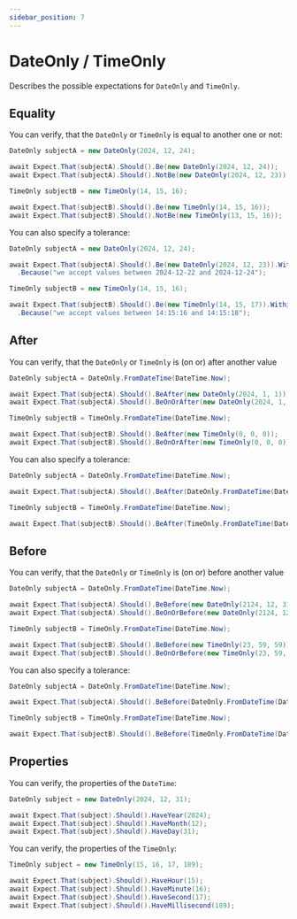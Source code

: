 ```yaml
---
sidebar_position: 7
---
```


# DateOnly / TimeOnly

Describes the possible expectations for `DateOnly` and `TimeOnly`.

## Equality

You can verify, that the `DateOnly` or `TimeOnly` is equal to another one or not:
```csharp
DateOnly subjectA = new DateOnly(2024, 12, 24);

await Expect.That(subjectA).Should().Be(new DateOnly(2024, 12, 24));
await Expect.That(subjectA).Should().NotBe(new DateOnly(2024, 12, 23));

TimeOnly subjectB = new TimeOnly(14, 15, 16);

await Expect.That(subjectB).Should().Be(new TimeOnly(14, 15, 16));
await Expect.That(subjectB).Should().NotBe(new TimeOnly(13, 15, 16));
```

You can also specify a tolerance:
```csharp
DateOnly subjectA = new DateOnly(2024, 12, 24);

await Expect.That(subjectA).Should().Be(new DateOnly(2024, 12, 23)).Within(TimeSpan.FromDays(1))
  .Because("we accept values between 2024-12-22 and 2024-12-24");

TimeOnly subjectB = new TimeOnly(14, 15, 16);

await Expect.That(subjectB).Should().Be(new TimeOnly(14, 15, 17)).Within(TimeSpan.FromSeconds(1))
  .Because("we accept values between 14:15:16 and 14:15:18");
```

## After

You can verify, that the `DateOnly` or `TimeOnly` is (on or) after another value
```csharp
DateOnly subjectA = DateOnly.FromDateTime(DateTime.Now);

await Expect.That(subjectA).Should().BeAfter(new DateOnly(2024, 1, 1));
await Expect.That(subjectA).Should().BeOnOrAfter(new DateOnly(2024, 1, 1));

TimeOnly subjectB = TimeOnly.FromDateTime(DateTime.Now);

await Expect.That(subjectB).Should().BeAfter(new TimeOnly(0, 0, 0));
await Expect.That(subjectB).Should().BeOnOrAfter(new TimeOnly(0, 0, 0));
```

You can also specify a tolerance:
```csharp
DateOnly subjectA = DateOnly.FromDateTime(DateTime.Now);

await Expect.That(subjectA).Should().BeAfter(DateOnly.FromDateTime(DateTime.Now)).Within(TimeSpan.FromDays(1));

TimeOnly subjectB = TimeOnly.FromDateTime(DateTime.Now);

await Expect.That(subjectB).Should().BeAfter(TimeOnly.FromDateTime(DateTime.Now)).Within(TimeSpan.FromSeconds(1));
```

## Before

You can verify, that the `DateOnly` or `TimeOnly` is (on or) before another value
```csharp
DateOnly subjectA = DateOnly.FromDateTime(DateTime.Now);

await Expect.That(subjectA).Should().BeBefore(new DateOnly(2124, 12, 31));
await Expect.That(subjectA).Should().BeOnOrBefore(new DateOnly(2124, 12, 31));

TimeOnly subjectB = TimeOnly.FromDateTime(DateTime.Now);

await Expect.That(subjectB).Should().BeBefore(new TimeOnly(23, 59, 59));
await Expect.That(subjectB).Should().BeOnOrBefore(new TimeOnly(23, 59, 59));
```

You can also specify a tolerance:
```csharp
DateOnly subjectA = DateOnly.FromDateTime(DateTime.Now);

await Expect.That(subjectA).Should().BeBefore(DateOnly.FromDateTime(DateTime.Now)).Within(TimeSpan.FromDays(1));

TimeOnly subjectB = TimeOnly.FromDateTime(DateTime.Now);

await Expect.That(subjectB).Should().BeBefore(TimeOnly.FromDateTime(DateTime.Now)).Within(TimeSpan.FromSeconds(1));
```

## Properties

You can verify, the properties of the `DateTime`:
```csharp
DateOnly subject = new DateOnly(2024, 12, 31);

await Expect.That(subject).Should().HaveYear(2024);
await Expect.That(subject).Should().HaveMonth(12);
await Expect.That(subject).Should().HaveDay(31);
```

You can verify, the properties of the `TimeOnly`:

```csharp
TimeOnly subject = new TimeOnly(15, 16, 17, 189);

await Expect.That(subject).Should().HaveHour(15);
await Expect.That(subject).Should().HaveMinute(16);
await Expect.That(subject).Should().HaveSecond(17);
await Expect.That(subject).Should().HaveMillisecond(189);
```
